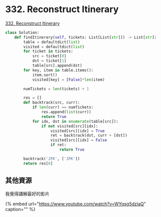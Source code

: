 # 332. Reconstruct Itinerary

[332. Reconstruct Itinerary](https://leetcode.com/problems/reconstruct-itinerary/)

```python
class Solution:
    def findItinerary(self, tickets: List[List[str]]) -> List[str]:
        table = defaultdict(list)
        visited = defaultdict(list)
        for ticket in tickets:
            src = ticket[0]
            dst = ticket[1]
            table[src].append(dst)
        for key, item in table.items():
            item.sort()
            visited[key] = [False]*len(item)

        numTickets = len(tickets) + 1

        res = []
        def backtrack(src, curr):
            if len(curr) == numTickets:
                res.append(list(curr))
                return True
            for idx, dst in enumerate(table[src]):
                if not visited[src][idx]:
                    visited[src][idx] = True
                    ret = backtrack(dst, curr + [dst])
                    visited[src][idx] = False
                    if ret:
                        return True

        backtrack('JFK', ['JFK'])
        return res[0]
```

## 其他資源

我覺得講解最好的影片

{% embed url="https://www.youtube.com/watch?v=WYqsg5dziaQ" caption="" %}

